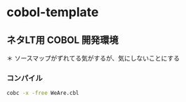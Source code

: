 # cobol-template

## ネタLT用 COBOL 開発環境

＊ ソースマップがずれてる気がするが、気にしないことにする

### コンパイル
```bash
cobc -x -free WeAre.cbl
```
